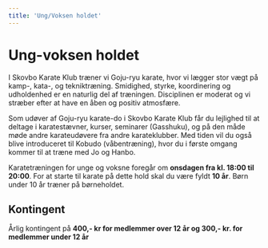 ```yaml
---
title: 'Ung/Voksen holdet'
---
```


# Ung-voksen holdet

I Skovbo Karate Klub træner vi Goju-ryu karate, hvor vi lægger stor vægt på kamp-, kata-, og tekniktræning. Smidighed, styrke, koordinering og udholdenhed er en naturlig del af træningen. Disciplinen er moderat og vi stræber efter at have en åben og positiv atmosfære.

Som udøver af Goju-ryu karate-do i Skovbo Karate Klub får du lejlighed til at deltage i karatestævner, kurser, seminarer (Gasshuku), og på den måde møde andre karateudøvere fra andre karateklubber. Med tiden vil du også blive introduceret til Kobudo (våbentræning), hvor du i første omgang kommer til at træne med Jo og Hanbo.

Karatetræningen for unge og voksne foregår om **onsdagen fra kl. 18:00 til 20:00**. For at starte til karate på dette hold skal du være fyldt **10 år**. Børn under 10 år træner på børneholdet.

## Kontingent

Årlig kontingent på **400,- kr for medlemmer over 12 år og 300,- kr. for medlemmer under 12 år**

